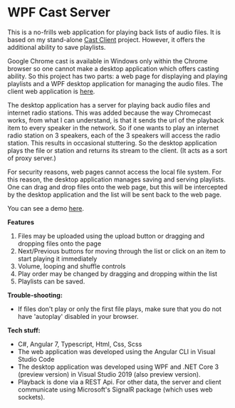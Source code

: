 # WPF Cast Server

This is a no-frills web application for playing back lists of audio files. It is based on my stand-alone 
[Cast Client](https://github.com/vivajohn/castclient) project. However, it offers the additional ability to save playlists.

Google Chrome cast is available in Windows only within the Chrome browser so one cannot make a desktop application
which offers casting ability. So this project has two parts: a web page for displaying and playing playlists and a
WPF desktop application for managing the audio files. The client web application is [here](https://github.com/vivajohn/wpfcastclient).

The desktop application has a server for playing back audio
files and internet radio stations. This was added because the way Chromecast works, from what I can understand,
is that it sends the url of the playback item to every speaker in the network. So if one wants to play an 
internet radio station on 3 speakers, each of the 3 speakers will access the radio station. This results in
occasional stuttering. So the desktop application plays the file or station and returns its stream to the client.
(It acts as a sort of proxy server.)

For security reasons, web pages cannot access the local file system. For this reason, the desktop application
manages saving and serving playlists. One can drag and drop files onto the web page, but this will be
intercepted by the desktop application and the list will be sent back to the web page.

You can see a demo [here](https://youtu.be/RXzwKv5zNLY).
 
**Features**
 1. Files may be uploaded using the upload button or dragging and dropping files onto the page
 2. Next/Previous buttons for moving through the list or click on an item to start playing it immediately
 3. Volume, looping and shuffle controls
 4. Play order may be changed by dragging and dropping within the list
 5. Playlists can be saved.

**Trouble-shooting:**
- If files don't play or only the first file plays, make sure that you do not have 'autoplay' disabled in your browser.

**Tech stuff:**
- C#, Angular 7, Typescript, Html, Css, Scss
- The web application was developed using the Angular CLI in Visual Studio Code 
- The desktop application was developed using WPF and .NET Core 3 (preview version) in Visual Studio 2019 (also preview version).
- Playback is done via a REST Api. For other data, the server and client communicate using Microsoft's SignalR package (which uses web sockets).

